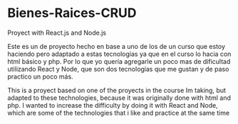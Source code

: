 # Bienes-Raices-CRUD
Proyect with React.js and Node.js

Este es un de proyecto hecho en base a uno de los de un curso que estoy haciendo pero adaptado a estas tecnologías ya que en el curso lo hacia con html básico y php.
Por lo que yo quería agregarle un poco mas de dificultad utilizando React y Node, que son dos tecnologías que me gustan y de paso practico un poco más.

This is a proyect based on one of the proyects in the course Im taking, but adapted to these technologies, because it was originally done with html and php.
I wanted to increase the difficulty by doing it with React and Node, which are some of the technologies that i like and practice at the same time
